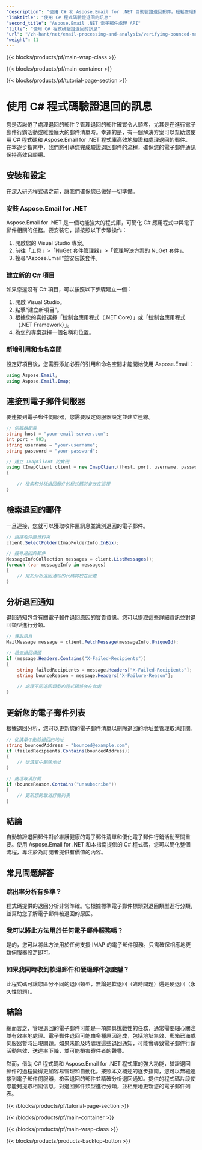 ```yaml
---
"description": "使用 C# 和 Aspose.Email for .NET 自動驗證退回郵件。輕鬆管理郵件列表，提升行銷活動成效。"
"linktitle": "使用 C# 程式碼驗證退回的訊息"
"second_title": "Aspose.Email .NET 電子郵件處理 API"
"title": "使用 C# 程式碼驗證退回的訊息"
"url": "/zh-hant/net/email-processing-and-analysis/verifying-bounced-messages-with-csharp-code/"
"weight": 11
---
```


{{< blocks/products/pf/main-wrap-class >}}

{{< blocks/products/pf/main-container >}}

{{< blocks/products/pf/tutorial-page-section >}}

# 使用 C# 程式碼驗證退回的訊息


您是否厭倦了處理退回的郵件？管理退回的郵件確實令人頭疼，尤其是在進行電子郵件行銷活動或維護龐大的郵件清單時。幸運的是，有一個解決方案可以幫助您使用 C# 程式碼和 Aspose.Email for .NET 程式庫高效地驗證和處理退回的郵件。在本逐步指南中，我們將引導您完成驗證退回郵件的流程，確保您的電子郵件通訊保持高效且順暢。

## 安裝和設定

在深入研究程式碼之前，讓我們確保您已做好一切準備。

### 安裝 Aspose.Email for .NET

Aspose.Email for .NET 是一個功能強大的程式庫，可簡化 C# 應用程式中與電子郵件相關的任務。要安裝它，請按照以下步驟操作：

1. 開啟您的 Visual Studio 專案。
2. 前往「工具」>「NuGet 套件管理器」>「管理解決方案的 NuGet 套件」。
3. 搜尋“Aspose.Email”並安裝該套件。

### 建立新的 C# 項目

如果您還沒有 C# 項目，可以按照以下步驟建立一個：

1. 開啟 Visual Studio。
2. 點擊“建立新項目”。
3. 根據您的喜好選擇「控制台應用程式（.NET Core）」或「控制台應用程式（.NET Framework）」。
4. 為您的專案選擇一個名稱和位置。

### 新增引用和命名空間

設定好項目後，您需要添加必要的引用和命名空間才能開始使用 Aspose.Email：

```csharp
using Aspose.Email;
using Aspose.Email.Imap;

```

## 連接到電子郵件伺服器

要連接到電子郵件伺服器，您需要設定伺服器設定並建立連線。

```csharp
// 伺服器配置
string host = "your-email-server.com";
int port = 993;
string username = "your-username";
string password = "your-password";

// 建立 ImapClient 的實例
using (ImapClient client = new ImapClient((host, port, username, password))
{
   
    // 檢索和分析退回郵件的程式碼將會放在這裡
}
```

## 檢索退回的郵件

一旦連接，您就可以獲取收件匣訊息並識別退回的電子郵件。

```csharp
// 選擇收件匣資料夾
client.SelectFolder(ImapFolderInfo.InBox);

// 搜尋退回的郵件
MessageInfoCollection messages = client.ListMessages();
foreach (var messageInfo in messages)
{
    // 用於分析退回通知的代碼將放在此處
}
```

## 分析退回通知

退回通知包含有關電子郵件退回原因的寶貴資訊。您可以提取這些詳細資訊並對退回類型進行分類。

```csharp
// 獲取訊息
MailMessage message = client.FetchMessage(messageInfo.UniqueId);

// 檢查退回標頭
if (message.Headers.Contains("X-Failed-Recipients"))
{
    string failedRecipients = message.Headers["X-Failed-Recipients"];
    string bounceReason = message.Headers["X-Failure-Reason"];
    
    // 處理不同退回類型的程式碼將放在此處
}
```

## 更新您的電子郵件列表

根據退回分析，您可以更新您的電子郵件清單以刪除退回的地址並管理取消訂閱。

```csharp
// 從清單中刪除退回的地址
string bouncedAddress = "bounced@example.com";
if (failedRecipients.Contains(bouncedAddress))
{
    // 從清單中刪除地址
}

// 處理取消訂閱
if (bounceReason.Contains("unsubscribe"))
{
    // 更新您的取消訂閱列表
}
```

## 結論

自動驗證退回郵件對於維護健康的電子郵件清單和優化電子郵件行銷活動至關重要。使用 Aspose.Email for .NET 和本指南提供的 C# 程式碼，您可以簡化整個流程，專注於為訂閱者提供有價值的內容。

## 常見問題解答

### 跳出率分析有多準？

程式碼提供的退回分析非常準確。它根據標準電子郵件標頭對退回類型進行分類，並幫助您了解電子郵件被退回的原因。

### 我可以將此方法用於任何電子郵件服務嗎？

是的，您可以將此方法用於任何支援 IMAP 的電子郵件服務。只需確保相應地更新伺服器設定即可。

### 如果我同時收到軟退郵件和硬退郵件怎麼辦？

此程式碼可讓您區分不同的退回類型，無論是軟退回（臨時問題）還是硬退回（永久性問題）。

## 結論

總而言之，管理退回的電子郵件可能是一項頗具挑戰性的任務，通常需要細心關注並有效率地處理。電子郵件退回可能由多種原因造成，包括地址無效、郵箱已滿或伺服器暫時出現問題。如果未能及時處理這些退回通知，可能會導致電子郵件行銷活動無效、送達率下降，並可能損害寄件者的聲譽。

然而，借助 C# 程式碼和 Aspose.Email for .NET 程式庫的強大功能，驗證退回郵件的過程變得更加容易管理和自動化。按照本文概述的逐步指南，您可以無縫連接到電子郵件伺服器，檢索退回的郵件並精確分析退回通知。提供的程式碼片段使您能夠提取相關信息，對退回郵件類型進行分類，並相應地更新您的電子郵件列表。

{{< /blocks/products/pf/tutorial-page-section >}}

{{< /blocks/products/pf/main-container >}}

{{< /blocks/products/pf/main-wrap-class >}}

{{< blocks/products/products-backtop-button >}}
